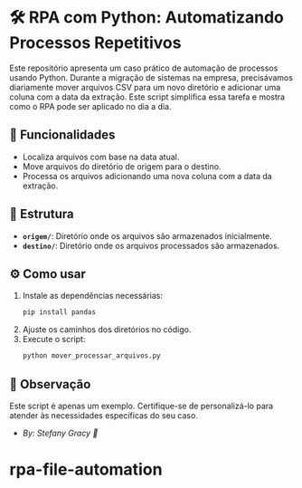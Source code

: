 # 🛠️ RPA com Python: Automatizando Processos Repetitivos  

Este repositório apresenta um caso prático de automação de processos usando Python. Durante a migração de sistemas na empresa, precisávamos diariamente mover arquivos CSV para um novo diretório e adicionar uma coluna com a data da extração. Este script simplifica essa tarefa e mostra como o RPA pode ser aplicado no dia a dia.

## 🚀 Funcionalidades  
- Localiza arquivos com base na data atual.  
- Move arquivos do diretório de origem para o destino.  
- Processa os arquivos adicionando uma nova coluna com a data da extração.  

## 📂 Estrutura  
- **`origem/`**: Diretório onde os arquivos são armazenados inicialmente.  
- **`destino/`**: Diretório onde os arquivos processados são armazenados.  

## ⚙️ Como usar  
1. Instale as dependências necessárias:  
   ```bash  
   pip install pandas  
   ```  
2. Ajuste os caminhos dos diretórios no código.  
3. Execute o script:  
   ```bash  
   python mover_processar_arquivos.py  
   ```  

## 📌 Observação  
Este script é apenas um exemplo. Certifique-se de personalizá-lo para atender às necessidades específicas do seu caso. 

* *By: Stefany Gracy 💛*
# rpa-file-automation
